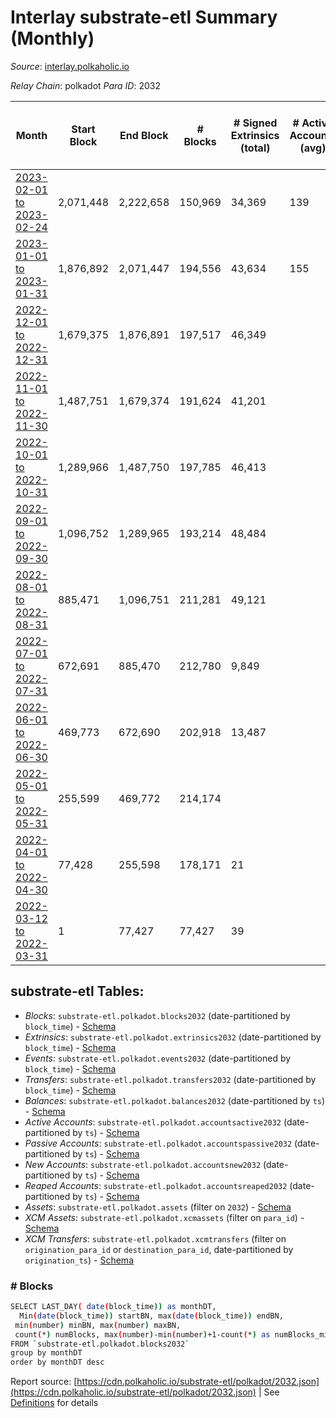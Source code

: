 # Interlay substrate-etl Summary (Monthly)

_Source_: [interlay.polkaholic.io](https://interlay.polkaholic.io)

*Relay Chain*: polkadot
*Para ID*: 2032



| Month | Start Block | End Block | # Blocks | # Signed Extrinsics (total) | # Active Accounts (avg) | # Addresses with Balances (max) | Issues |
| ----- | ----------- | --------- | -------- | --------------------------- | ----------------------- | ------------------------------- | ------ |
| [2023-02-01 to 2023-02-24](/polkadot/2032-interlay/2023-02-28.md) | 2,071,448 | 2,222,658 | 150,969 | 34,369 | 139 | 11,308 | - 242 (0.16%) |   
| [2023-01-01 to 2023-01-31](/polkadot/2032-interlay/2023-01-31.md) | 1,876,892 | 2,071,447 | 194,556 | 43,634 | 155 | 11,058 | -   |   
| [2022-12-01 to 2022-12-31](/polkadot/2032-interlay/2022-12-31.md) | 1,679,375 | 1,876,891 | 197,517 | 46,349 |  | 10,820 | -   |   
| [2022-11-01 to 2022-11-30](/polkadot/2032-interlay/2022-11-30.md) | 1,487,751 | 1,679,374 | 191,624 | 41,201 |  | 10,632 | -   |   
| [2022-10-01 to 2022-10-31](/polkadot/2032-interlay/2022-10-31.md) | 1,289,966 | 1,487,750 | 197,785 | 46,413 |  | 10,162 | -   |   
| [2022-09-01 to 2022-09-30](/polkadot/2032-interlay/2022-09-30.md) | 1,096,752 | 1,289,965 | 193,214 | 48,484 |  | 9,777 | -   |   
| [2022-08-01 to 2022-08-31](/polkadot/2032-interlay/2022-08-31.md) | 885,471 | 1,096,751 | 211,281 | 49,121 |  | 9,337 | -   |   
| [2022-07-01 to 2022-07-31](/polkadot/2032-interlay/2022-07-31.md) | 672,691 | 885,470 | 212,780 | 9,849 |  | 8,289 | -   |   
| [2022-06-01 to 2022-06-30](/polkadot/2032-interlay/2022-06-30.md) | 469,773 | 672,690 | 202,918 | 13,487 |  | 7,165 | -   |   
| [2022-05-01 to 2022-05-31](/polkadot/2032-interlay/2022-05-31.md) | 255,599 | 469,772 | 214,174 |  |  | 42 | -   |   
| [2022-04-01 to 2022-04-30](/polkadot/2032-interlay/2022-04-30.md) | 77,428 | 255,598 | 178,171 | 21 |  | 42 | -   |   
| [2022-03-12 to 2022-03-31](/polkadot/2032-interlay/2022-03-31.md) | 1 | 77,427 | 77,427 | 39 |  | 32 | -   |   

## substrate-etl Tables:

* _Blocks_: `substrate-etl.polkadot.blocks2032` (date-partitioned by `block_time`) - [Schema](/schema/balances.json)
* _Extrinsics_: `substrate-etl.polkadot.extrinsics2032` (date-partitioned by `block_time`) - [Schema](/schema/extrinsics.json)
* _Events_: `substrate-etl.polkadot.events2032` (date-partitioned by `block_time`) - [Schema](/schema/events.json)
* _Transfers_: `substrate-etl.polkadot.transfers2032` (date-partitioned by `block_time`) - [Schema](/schema/transfers.json)
* _Balances_: `substrate-etl.polkadot.balances2032` (date-partitioned by `ts`) - [Schema](/schema/balances.json)
* _Active Accounts_: `substrate-etl.polkadot.accountsactive2032` (date-partitioned by `ts`) - [Schema](/schema/accountsactive.json)
* _Passive Accounts_: `substrate-etl.polkadot.accountspassive2032` (date-partitioned by `ts`) - [Schema](/schema/accountspassive.json)
* _New Accounts_: `substrate-etl.polkadot.accountsnew2032` (date-partitioned by `ts`)  - [Schema](/schema/accountsnew.json)
* _Reaped Accounts_: `substrate-etl.polkadot.accountsreaped2032` (date-partitioned by `ts`) - [Schema](/schema/accountsreaped.json)
* _Assets_: `substrate-etl.polkadot.assets` (filter on `2032`) - [Schema](/schema/assets.json)
* _XCM Assets_: `substrate-etl.polkadot.xcmassets` (filter on `para_id`) - [Schema](/schema/xcmassets.json)
* _XCM Transfers_: `substrate-etl.polkadot.xcmtransfers` (filter on `origination_para_id` or `destination_para_id`, date-partitioned by `origination_ts`) - [Schema](/schema/xcmtransfers.json)

### # Blocks
```bash
SELECT LAST_DAY( date(block_time)) as monthDT,
  Min(date(block_time)) startBN, max(date(block_time)) endBN, 
 min(number) minBN, max(number) maxBN, 
 count(*) numBlocks, max(number)-min(number)+1-count(*) as numBlocks_missing 
FROM `substrate-etl.polkadot.blocks2032` 
group by monthDT 
order by monthDT desc
```


Report source: [https://cdn.polkaholic.io/substrate-etl/polkadot/2032.json](https://cdn.polkaholic.io/substrate-etl/polkadot/2032.json) | See [Definitions](/DEFINITIONS.md) for details
